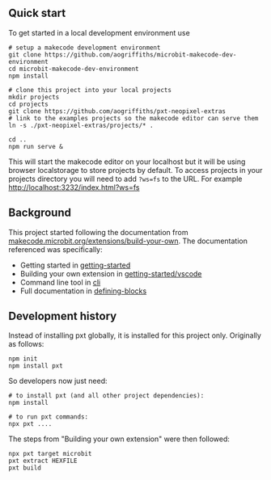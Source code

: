
## Quick start

To get started in a local development environment use

```
# setup a makecode development environment
git clone https://github.com/aogriffiths/microbit-makecode-dev-environment
cd microbit-makecode-dev-environment
npm install

# clone this project into your local projects
mkdir projects
cd projects
git clone https://github.com/aogriffiths/pxt-neopixel-extras
# link to the examples projects so the makecode editor can serve them
ln -s ./pxt-neopixel-extras/projects/* .

cd ..
npm run serve &
```

This will start the makecode editor  on your localhost but it will be using browser localstorage to store projects by default. To access projects in your projects directory you will need to add `?ws=fs` to the URL. For example [http://localhost:3232/index.html?ws=fs]()

## Background

This project started following the documentation from [makecode.microbit.org/extensions/build-your-own](https://makecode.microbit.org/extensions/build-your-own). The documentation referenced was specifically:

 * Getting started in [getting-started](https://makecode.com/extensions/getting-started)
 * Building your own extension in [getting-started/vscode](https://makecode.com/extensions/getting-started/vscode)
 * Command line tool in [cli](https://makecode.com/cli)
 * Full documentation in [defining-blocks](https://makecode.com/defining-blocks)

## Development history

Instead of installing pxt globally, it is installed for this project only. Originally as follows:

```
npm init
npm install pxt
```

So developers now just need:

```
# to install pxt (and all other project dependencies):
npm install

# to run pxt commands:
npx pxt ....
```

The steps from "Building your own extension" were then followed:
```
npx pxt target microbit
pxt extract HEXFILE
pxt build
```
